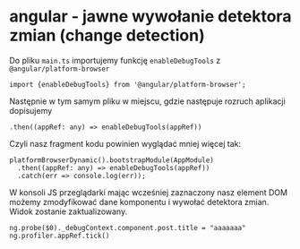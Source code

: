 # angular - jawne wywołanie detektora zmian (change detection)

Do pliku `main.ts` importujemy funkcję `enableDebugTools` z `@angular/platform-browser`

```
import {enableDebugTools} from '@angular/platform-browser';
```

Następnie w tym samym pliku w miejscu, gdzie następuje rozruch aplikacji dopisujemy
```
.then((appRef: any) => enableDebugTools(appRef))
```

Czyli nasz fragment kodu powinien wyglądać mniej więcej tak:

```
platformBrowserDynamic().bootstrapModule(AppModule)
  .then((appRef: any) => enableDebugTools(appRef))
  .catch(err => console.log(err));
```

W konsoli JS przeglądarki mając wcześniej zaznaczony nasz element DOM możemy zmodyfikować dane komponentu i wywołać detektora zmian. Widok zostanie zaktualizowany.
```
ng.probe($0)._debugContext.component.post.title = "aaaaaaa"
ng.profiler.appRef.tick()
```